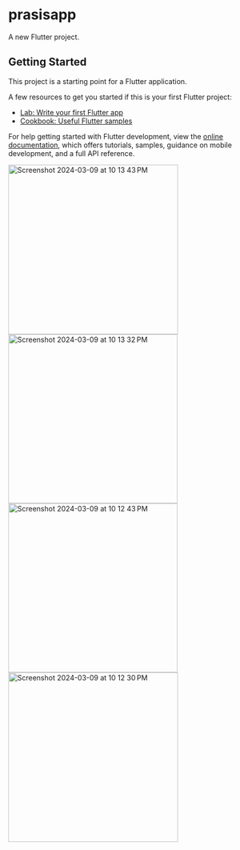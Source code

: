 # prasisapp

A new Flutter project.

## Getting Started

This project is a starting point for a Flutter application.

A few resources to get you started if this is your first Flutter project:

- [Lab: Write your first Flutter app](https://docs.flutter.dev/get-started/codelab)
- [Cookbook: Useful Flutter samples](https://docs.flutter.dev/cookbook)

For help getting started with Flutter development, view the
[online documentation](https://docs.flutter.dev/), which offers tutorials,
samples, guidance on mobile development, and a full API reference.

<img width="339" alt="Screenshot 2024-03-09 at 10 13 43 PM" src="https://github.com/RiteshBista/smart-Agriculture/assets/29357047/d67a6f85-9a82-48aa-8145-3a6de3d50025">
<img width="338" alt="Screenshot 2024-03-09 at 10 13 32 PM" src="https://github.com/RiteshBista/smart-Agriculture/assets/29357047/5a25d808-1d84-45b0-8879-3b38861b0de1">
<img width="338" alt="Screenshot 2024-03-09 at 10 12 43 PM" src="https://github.com/RiteshBista/smart-Agriculture/assets/29357047/d4370a96-88b4-4164-88a7-bd11c3f42a7e">
<img width="339" alt="Screenshot 2024-03-09 at 10 12 30 PM" src="https://github.com/RiteshBista/smart-Agriculture/assets/29357047/308afe04-650c-4042-aeff-27b568ae267a">
